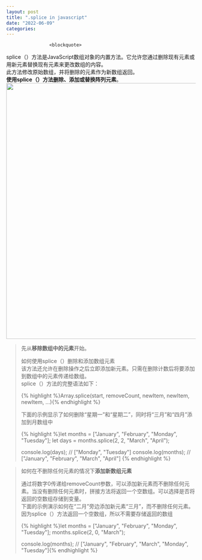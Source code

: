 ```yaml
---
layout: post
title: ".splice in javascript"
date: "2022-06-09"
categories: 
---
```


                    <blockquote> 
 <p>splice（）方法是JavaScript数组对象的内置方法。它允许您通过删除现有元素或用新元素替换现有元素来更改数组的内容。<br> 此方法修改原始数组，并将删除的元素作为新数组返回。<br><strong>使用splice（）方法删除、添加或替换阵列元素</strong>。<img alt="" height="680" src="https://img-blog.csdnimg.cn/9800e601e9d54de2b9f61b4f677214f2.png?x-oss-process=image/watermark,type_d3F5LXplbmhlaQ,shadow_50,text_Q1NETiBA6K645aKo44Gu5bCP6J206J22,size_20,color_FFFFFF,t_70,g_se,x_16" width="1200"></p> 
</blockquote> 
<blockquote> 
 <p>先从<strong>移除数组中的元素</strong>开始。</p> 
 <p>如何使用splice（）删除和添加数组元素<br> 该方法还允许在删除操作之后立即添加新元素。只需在删除计数后将要添加到数组中的元素传递给数组。<br> splice（）方法的完整语法如下：</p> 
 {% highlight %}Array.splice(start, removeCount, newItem, newItem, newItem, ...){% endhighlight %} 
 <p>下面的示例显示了如何删除“星期一”和“星期二”，同时将“三月”和“四月”添加到月数组中</p> 
 {% highlight %}let months = ["January", "February", "Monday", "Tuesday"];
let days = months.splice(2, 2, "March", "April");

console.log(days); // ["Monday", "Tuesday"]
console.log(months); // ["January", "February", "March", "April"]
{% endhighlight %} 
</blockquote> 
<blockquote> 
 <p>如何在不删除任何元素的情况下<strong>添加新数组元素</strong></p> 
 <p>通过将数字0传递给removeCount参数，可以添加新元素而不删除任何元素。当没有删除任何元素时，拼接方法将返回一个空数组。可以选择是否将返回的空数组存储到变量。<br> 下面的示例演示如何在“二月”旁边添加新元素“三月”，而不删除任何元素。因为splice（）方法返回一个空数组，所以不需要存储返回的数组</p> 
 {% highlight %}let months = ["January", "February", "Monday", "Tuesday"];
months.splice(2, 0, "March");

console.log(months); 
// ["January", "February", "March", "Monday", "Tuesday"]{% endhighlight %} 
</blockquote>
                
